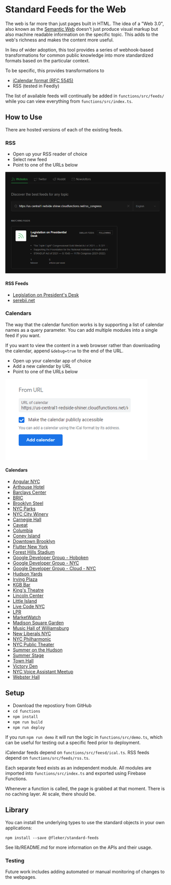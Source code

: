 # Standard Feeds for the Web

The web is far more than just pages built in HTML. The idea of a "Web 3.0",
also known as the [Semantic Web](https://en.wikipedia.org/wiki/Semantic_Web)
doesn't just produce visual markup but also machine readable information on
the specific topic. This adds to the web's richness and makes the content
more useful.

In lieu of wider adoption, this tool provides a series of webhook-based
transformations for common public knowledge into more standardized formats
based on the particular context.

To be specific, this provides transformations to
* [iCalendar format (RFC 5545)](https://icalendar.org/RFC-Specifications/iCalendar-RFC-5545/)
* RSS (tested in Feedly)

The list of available feeds will continually be added in `functions/src/feeds/`
while you can view everything from `functions/src/index.ts`.

## How to Use

There are hosted versions of each of the existing feeds.

### RSS

* Open up your RSS reader of choice
* Select new feed
* Point to one of the URLs below

![Adding RSS feed](images/feedly-congress.png)

#### RSS Feeds

* [Legislation on President's Desk](https://us-central1-redside-shiner.cloudfunctions.net/rss_congress)
* [serebii.net](https://us-central1-redside-shiner.cloudfunctions.net/rss_serebii)

### Calendars

The way that the calendar function works is by supporting a list of calendar
names as a query parameter. You can add multiple modules into a single feed
if you want.

If you want to view the content in a web browser rather than downloading the calendar, append `&debug=true` to the end of the URL.

* Open up your calendar app of choice
* Add a new calendar by URL
* Point to one of the URLs below

![Adding Calendar](images/calendar-irving.png)

#### Calendars

* [Angular NYC](https://us-central1-redside-shiner.cloudfunctions.net/ical_fetch?c[]=angularnyc)
* [Arthouse Hotel](https://us-central1-redside-shiner.cloudfunctions.net/ical_fetch?c[]=arthouse)
* [Barclays Center](https://us-central1-redside-shiner.cloudfunctions.net/ical_fetch?c[]=barclays)
* [BRIC](https://us-central1-redside-shiner.cloudfunctions.net/ical_fetch?c[]=bric)
* [Brooklyn Steel](https://us-central1-redside-shiner.cloudfunctions.net/ical_fetch?c[]=brooklynsteel)
* [NYC Parks](https://us-central1-redside-shiner.cloudfunctions.net/ical_fetch?c[]=cityparks)
* [NYC City Winery](https://us-central1-redside-shiner.cloudfunctions.net/ical_fetch?c[]=citywinery)
* [Carnegie Hall](https://us-central1-redside-shiner.cloudfunctions.net/ical_fetch?c[]=carnegiehall)
* [Caveat](https://us-central1-redside-shiner.cloudfunctions.net/ical_fetch?c[]=caveat)
* [Columbia](https://us-central1-redside-shiner.cloudfunctions.net/ical_fetch?c[]=columbia)
* [Coney Island](https://us-central1-redside-shiner.cloudfunctions.net/ical_fetch?c[]=coneyisland)
* [Downtown Brooklyn](https://us-central1-redside-shiner.cloudfunctions.net/ical_fetch?c[]=downtownbrooklyn)
* [Flutter New York](https://us-central1-redside-shiner.cloudfunctions.net/ical_fetch?c[]=flutternyc)
* [Forest Hills Stadium](https://us-central1-redside-shiner.cloudfunctions.net/ical_fetch?c[]=foresthills)
* [Google Developer Group - Hoboken](https://us-central1-redside-shiner.cloudfunctions.net/ical_fetch?c[]=gdghoboken)
* [Google Developer Group - NYC](https://us-central1-redside-shiner.cloudfunctions.net/ical_fetch?c[]=gdgnyc)
* [Google Developer Group - Cloud - NYC](https://us-central1-redside-shiner.cloudfunctions.net/ical_fetch?c[]=gdgcloudnyc)
* [Hudson Yards](https://us-central1-redside-shiner.cloudfunctions.net/ical_fetch?c[]=hudsonyards)
* [Irving Plaza](https://us-central1-redside-shiner.cloudfunctions.net/ical_fetch?c[]=irvingplaza)
* [KGB Bar](https://us-central1-redside-shiner.cloudfunctions.net/ical_fetch?c[]=kgbbar)
* [King's Theatre](https://us-central1-redside-shiner.cloudfunctions.net/ical_fetch?c[]=kingstheatre)
* [Lincoln Center](https://us-central1-redside-shiner.cloudfunctions.net/ical_fetch?c[]=lincolncenter)
* [Little Island](https://us-central1-redside-shiner.cloudfunctions.net/ical_fetch?c[]=littleisland)
* [Live Code NYC](https://us-central1-redside-shiner.cloudfunctions.net/ical_fetch?c[]=livecode)
* [LPR](https://us-central1-redside-shiner.cloudfunctions.net/ical_fetch?c[]=lpr)
* [MarketWatch](https://us-central1-redside-shiner.cloudfunctions.net/ical_fetch?c[]=marketwatch)
* [Madison Square Garden](https://us-central1-redside-shiner.cloudfunctions.net/ical_fetch?c[]=msg)
* [Music Hall of Williamsburg](https://us-central1-redside-shiner.cloudfunctions.net/ical_fetch?c[]=musichallwilliamsburg)
* [New Liberals NYC](https://us-central1-redside-shiner.cloudfunctions.net/ical_fetch?c[]=newliberalsnyc)
* [NYC Philharmonic](https://us-central1-redside-shiner.cloudfunctions.net/ical_fetch?c[]=philharmonic)
* [NYC Public Theater](https://us-central1-redside-shiner.cloudfunctions.net/ical_fetch?c[]=publictheater)
* [Summer on the Hudson](https://us-central1-redside-shiner.cloudfunctions.net/ical_fetch?c[]=summerhudson)
* [Summer Stage](https://us-central1-redside-shiner.cloudfunctions.net/ical_fetch?c[]=summerstage)
* [Town Hall](https://us-central1-redside-shiner.cloudfunctions.net/ical_fetch?c[]=townhall)
* [Victory Den](https://us-central1-redside-shiner.cloudfunctions.net/ical_fetch?c[]=victoryden)
* [NYC Voice Assistant Meetup](https://us-central1-redside-shiner.cloudfunctions.net/ical_fetch?c[]=voicenyc)
* [Webster Hall](https://us-central1-redside-shiner.cloudfunctions.net/ical_fetch?c[]=websterhall)

## Setup

* Download the repostiory from GitHub
* `cd functions`
* `npm install`
* `npm run build`
* `npm run deploy`

If you run `npm run demo` it will run the logic in `functions/src/demo.ts`,
which can be useful for testing out a specific feed prior to deployment.

iCalendar feeds depend on `functions/src/feesd/ical.ts`.
RSS feeds depend on `functions/src/feeds/rss.ts`.

Each separate feed exists as an independent module. All modules are imported into `functions/src/index.ts` and exported using Firebase Functions.

Whenever a function is called, the page is grabbed at that moment. There is no caching layer. At scale, there should be.

## Library

You can install the underlying types to use the standard objects in your own
applications:

```
npm install --save @fleker/standard-feeds
```

See lib/README.md for more information on the APIs and their usage.

### Testing

Future work includes adding automated or manual monitoring of changes to
the webpages.
